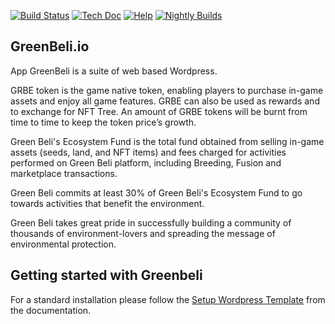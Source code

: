 [![Build Status](http://runbot.odoo.com/runbot/badge/flat/1/master.svg)](https://greenbeli.io/)
[![Tech Doc](http://img.shields.io/badge/master-docs-875A7B.svg?style=flat&colorA=8F8F8F)](https://greenbeli.io/)
[![Help](http://img.shields.io/badge/master-help-875A7B.svg?style=flat&colorA=8F8F8F)](https://greenbeli.io/)
[![Nightly Builds](http://img.shields.io/badge/master-nightly-875A7B.svg?style=flat&colorA=8F8F8F)](https://greenbeli.io/)

GreenBeli.io
----

App GreenBeli is a suite of web based Wordpress.

GRBE token is the game native token, enabling players to purchase in-game assets and enjoy all game features. GRBE can also be used as rewards and to exchange for NFT Tree. An amount of GRBE tokens will be burnt from time to time to keep the token price’s growth.

Green Beli's Ecosystem Fund is the total fund obtained from selling in-game assets (seeds, land, and NFT items) and fees charged for activities performed on Green Beli platform, including Breeding, Fusion and marketplace transactions.

Green Beli commits at least 30% of Green Beli's Ecosystem Fund to go towards activities that benefit the environment.

Green Beli takes great pride in successfully building a community of thousands of environment-lovers and spreading the message of environmental protection.

Getting started with Greenbeli
-------------------------
For a standard installation please follow the <a href="https://greenbeli.io/">Setup Wordpress Template</a>
from the documentation.